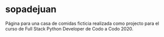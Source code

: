 # sopadejuan
Página para una casa de comidas ficticia realizada como projecto para el curso de Full Stack Python Developer de Codo a Codo 2020.
